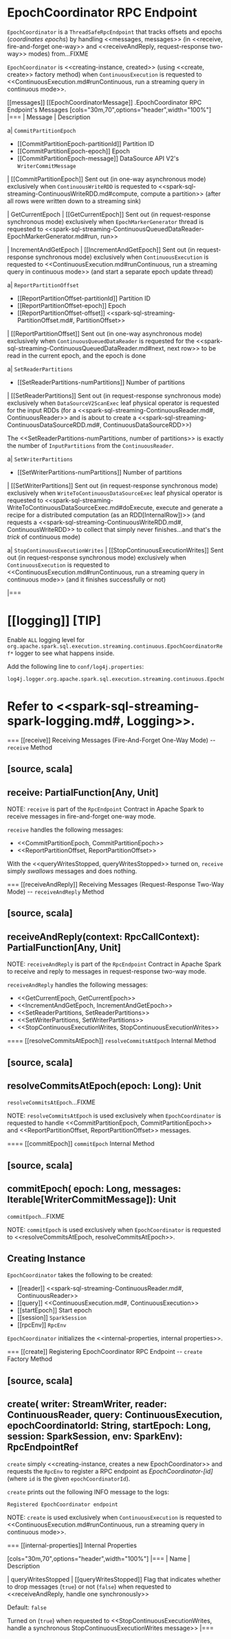 # EpochCoordinator RPC Endpoint

`EpochCoordinator` is a `ThreadSafeRpcEndpoint` that tracks offsets and epochs (_coordinates epochs_) by handling <<messages, messages>> (in <<receive, fire-and-forget one-way>> and <<receiveAndReply, request-response two-way>> modes) from...FIXME

`EpochCoordinator` is <<creating-instance, created>> (using <<create, create>> factory method) when `ContinuousExecution` is requested to <<ContinuousExecution.md#runContinuous, run a streaming query in continuous mode>>.

[[messages]]
[[EpochCoordinatorMessage]]
.EpochCoordinator RPC Endpoint's Messages
[cols="30m,70",options="header",width="100%"]
|===
| Message
| Description

a| `CommitPartitionEpoch`

* [[CommitPartitionEpoch-partitionId]] Partition ID
* [[CommitPartitionEpoch-epoch]] Epoch
* [[CommitPartitionEpoch-message]] DataSource API V2's `WriterCommitMessage`

| [[CommitPartitionEpoch]] Sent out (in one-way asynchronous mode) exclusively when `ContinuousWriteRDD` is requested to <<spark-sql-streaming-ContinuousWriteRDD.md#compute, compute a partition>> (after all rows were written down to a streaming sink)

| GetCurrentEpoch
| [[GetCurrentEpoch]] Sent out (in request-response synchronous mode) exclusively when `EpochMarkerGenerator` thread is requested to <<spark-sql-streaming-ContinuousQueuedDataReader-EpochMarkerGenerator.md#run, run>>

| IncrementAndGetEpoch
| [[IncrementAndGetEpoch]] Sent out (in request-response synchronous mode) exclusively when `ContinuousExecution` is requested to <<ContinuousExecution.md#runContinuous, run a streaming query in continuous mode>> (and start a separate epoch update thread)

a| `ReportPartitionOffset`

* [[ReportPartitionOffset-partitionId]] Partition ID
* [[ReportPartitionOffset-epoch]] Epoch
* [[ReportPartitionOffset-offset]] <<spark-sql-streaming-PartitionOffset.md#, PartitionOffset>>

| [[ReportPartitionOffset]] Sent out (in one-way asynchronous mode) exclusively when `ContinuousQueuedDataReader` is requested for the <<spark-sql-streaming-ContinuousQueuedDataReader.md#next, next row>> to be read in the current epoch, and the epoch is done

a| `SetReaderPartitions`

* [[SetReaderPartitions-numPartitions]] Number of partitions

| [[SetReaderPartitions]] Sent out (in request-response synchronous mode) exclusively when `DataSourceV2ScanExec` leaf physical operator is requested for the input RDDs (for a <<spark-sql-streaming-ContinuousReader.md#, ContinuousReader>> and is about to create a <<spark-sql-streaming-ContinuousDataSourceRDD.md#, ContinuousDataSourceRDD>>)

The <<SetReaderPartitions-numPartitions, number of partitions>> is exactly the number of `InputPartitions` from the `ContinuousReader`.

a| `SetWriterPartitions`

* [[SetWriterPartitions-numPartitions]] Number of partitions

| [[SetWriterPartitions]] Sent out (in request-response synchronous mode) exclusively when `WriteToContinuousDataSourceExec` leaf physical operator is requested to <<spark-sql-streaming-WriteToContinuousDataSourceExec.md#doExecute, execute and generate a recipe for a distributed computation (as an RDD[InternalRow])>> (and requests a <<spark-sql-streaming-ContinuousWriteRDD.md#, ContinuousWriteRDD>> to collect that simply never finishes...and that's the _trick_ of continuous mode)

a| `StopContinuousExecutionWrites`
| [[StopContinuousExecutionWrites]] Sent out (in request-response synchronous mode) exclusively when `ContinuousExecution` is requested to <<ContinuousExecution.md#runContinuous, run a streaming query in continuous mode>> (and it finishes successfully or not)

|===

[[logging]]
[TIP]
====
Enable `ALL` logging level for `org.apache.spark.sql.execution.streaming.continuous.EpochCoordinatorRef*` logger to see what happens inside.

Add the following line to `conf/log4j.properties`:

```
log4j.logger.org.apache.spark.sql.execution.streaming.continuous.EpochCoordinatorRef*=ALL
```

Refer to <<spark-sql-streaming-spark-logging.md#, Logging>>.
====

=== [[receive]] Receiving Messages (Fire-And-Forget One-Way Mode) -- `receive` Method

[source, scala]
----
receive: PartialFunction[Any, Unit]
----

NOTE: `receive` is part of the `RpcEndpoint` Contract in Apache Spark to receive messages in fire-and-forget one-way mode.

`receive` handles the following messages:

* <<CommitPartitionEpoch, CommitPartitionEpoch>>
* <<ReportPartitionOffset, ReportPartitionOffset>>

With the <<queryWritesStopped, queryWritesStopped>> turned on, `receive` simply _swallows_ messages and does nothing.

=== [[receiveAndReply]] Receiving Messages (Request-Response Two-Way Mode) -- `receiveAndReply` Method

[source, scala]
----
receiveAndReply(context: RpcCallContext): PartialFunction[Any, Unit]
----

NOTE: `receiveAndReply` is part of the `RpcEndpoint` Contract in Apache Spark to receive and reply to messages in request-response two-way mode.

`receiveAndReply` handles the following messages:

* <<GetCurrentEpoch, GetCurrentEpoch>>
* <<IncrementAndGetEpoch, IncrementAndGetEpoch>>
* <<SetReaderPartitions, SetReaderPartitions>>
* <<SetWriterPartitions, SetWriterPartitions>>
* <<StopContinuousExecutionWrites, StopContinuousExecutionWrites>>

==== [[resolveCommitsAtEpoch]] `resolveCommitsAtEpoch` Internal Method

[source, scala]
----
resolveCommitsAtEpoch(epoch: Long): Unit
----

`resolveCommitsAtEpoch`...FIXME

NOTE: `resolveCommitsAtEpoch` is used exclusively when `EpochCoordinator` is requested to handle <<CommitPartitionEpoch, CommitPartitionEpoch>> and <<ReportPartitionOffset, ReportPartitionOffset>> messages.

==== [[commitEpoch]] `commitEpoch` Internal Method

[source, scala]
----
commitEpoch(
  epoch: Long,
  messages: Iterable[WriterCommitMessage]): Unit
----

`commitEpoch`...FIXME

NOTE: `commitEpoch` is used exclusively when `EpochCoordinator` is requested to <<resolveCommitsAtEpoch, resolveCommitsAtEpoch>>.

## Creating Instance

`EpochCoordinator` takes the following to be created:

* [[reader]] <<spark-sql-streaming-ContinuousReader.md#, ContinuousReader>>
* [[query]] <<ContinuousExecution.md#, ContinuousExecution>>
* [[startEpoch]] Start epoch
* [[session]] `SparkSession`
* [[rpcEnv]] `RpcEnv`

`EpochCoordinator` initializes the <<internal-properties, internal properties>>.

=== [[create]] Registering EpochCoordinator RPC Endpoint -- `create` Factory Method

[source, scala]
----
create(
  writer: StreamWriter,
  reader: ContinuousReader,
  query: ContinuousExecution,
  epochCoordinatorId: String,
  startEpoch: Long,
  session: SparkSession,
  env: SparkEnv): RpcEndpointRef
----

`create` simply <<creating-instance, creates a new EpochCoordinator>> and requests the `RpcEnv` to register a RPC endpoint as *EpochCoordinator-[id]* (where `id` is the given `epochCoordinatorId`).

`create` prints out the following INFO message to the logs:

```
Registered EpochCoordinator endpoint
```

NOTE: `create` is used exclusively when `ContinuousExecution` is requested to <<ContinuousExecution.md#runContinuous, run a streaming query in continuous mode>>.

=== [[internal-properties]] Internal Properties

[cols="30m,70",options="header",width="100%"]
|===
| Name
| Description

| queryWritesStopped
| [[queryWritesStopped]] Flag that indicates whether to drop messages (`true`) or not (`false`) when requested to <<receiveAndReply, handle one synchronously>>

Default: `false`

Turned on (`true`) when requested to <<StopContinuousExecutionWrites, handle a synchronous StopContinuousExecutionWrites message>>
|===
